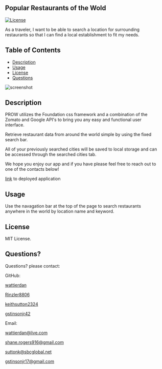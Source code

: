 


## Popular Restaurants of the Wold

[![License](https://img.shields.io/badge/License-MIT-yellow.svg)](https://opensource.org/licenses/MIT)

As a traveler, I want to be able to search a location for surrounding restaurants so that I can find a local establishment to fit my needs.


## Table of Contents

* [Description](#Description) 
* [Usage](#Usage) 
* [License](#license) 
* [Questions](#Questions)

![screenshot](./assets/imgs/screenshot.png)


  
## Description 

 PROW utilizes the Foundation css framework and a combination of the Zomato and Google API's to bring you any easy and functional user interface. 
 
 Retrieve restaurant data from around the world simple by using the fixed search bar. 
 
 All of your previously searched cities will be saved to local storage and can be accessed through the searched cities tab. 
 
 We hope you enjoy our app and if you have please feel free to reach out to one of the contacts below!
 

[link](https://wattierdan.github.io/Popular-Restaurants-of-the-World/) to deployed application

## Usage 
  
Use the navagation bar at the top of the page to search restaurants anywhere in the world by location name and keyword.

  ## License

  MIT License.
  



  ## Questions?
  Questions? please contact:

 
  GitHub: 

  [wattierdan](https://github.com/wattierdan)

  [Rinzler8806](https://github.com/Rinzler8806)

  [keithsutton2324](https://github.com/keithsutton2324)

  [gstinsonjr42](https://github.com/gstinsonjr42)

  Email:

  wattierdan@live.com

  shane.rogers916@gmail.com

  suttonk@sbcglobal.net


  gstinsonjr17@gmail.com






